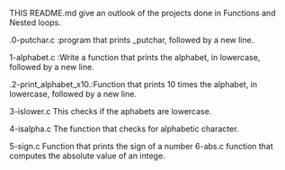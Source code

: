 THIS README.md give an outlook of the projects done in Functions and  Nested loops.


.0-putchar.c		:program that prints _putchar, followed by a new line.

1-alphabet.c		:Write a function that prints the alphabet, in lowercase, followed by a new line.

.2-print_alphabet_x10.:Function that prints 10 times the alphabet, in lowercase, followed by a new line.

3-islower.c 	This checks if the aphabets are lowercase.


4-isalpha.c    The function that checks for alphabetic character.

5-sign.c	Function that prints the sign of a number
6-abs.c		 function that computes the absolute value of an intege.
